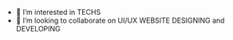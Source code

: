 - 👀 I’m interested in TECHS
- 💞️ I’m looking to collaborate on UI/UX WEBSITE DESIGNING and DEVELOPING

<!---
VAHORASAUBAN/VAHORASAUBAN is a ✨ special ✨ repository because its `README.md` (this file) appears on your GitHub profile.
You can click the Preview link to take a look at your changes.
--->
